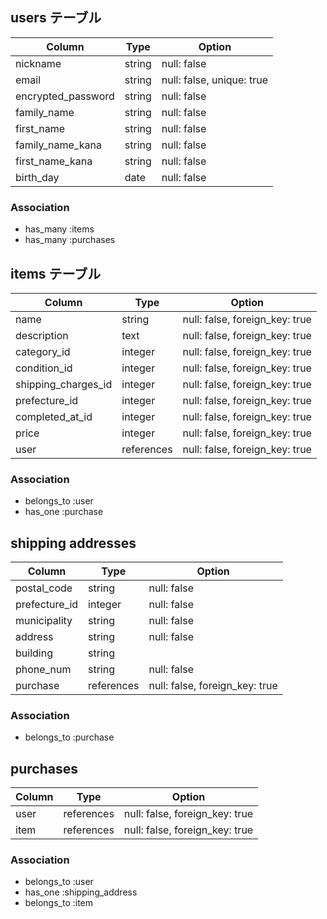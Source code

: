 ## users テーブル

| Column             | Type   | Option                    |
| ------------------ | ------ | ------------------------- |
| nickname           | string | null: false               |
| email              | string | null: false, unique: true |
| encrypted_password | string | null: false               |
| family_name        | string | null: false               |
| first_name         | string | null: false               |
| family_name_kana   | string | null: false               |
| first_name_kana    | string | null: false               |
| birth_day          | date   | null: false               |

### Association

- has_many :items
- has_many :purchases

## items テーブル

| Column                          | Type       | Option                         | 
| ------------------------------- | ---------- | ------------------------------ |
| name                            | string     | null: false, foreign_key: true |
| description                     | text       | null: false, foreign_key: true |
| category_id                     | integer    | null: false, foreign_key: true |
| condition_id                    | integer    | null: false, foreign_key: true |
| shipping_charges_id             | integer    | null: false, foreign_key: true |
| prefecture_id                   | integer    | null: false, foreign_key: true |
| completed_at_id                 | integer    | null: false, foreign_key: true |
| price                           | integer    | null: false, foreign_key: true |
| user                            | references | null: false, foreign_key: true |

### Association

- belongs_to :user
- has_one :purchase

## shipping addresses

| Column         | Type       | Option                         |
|--------------- |----------- | -------------------------------|
| postal_code    | string     | null: false                    |
| prefecture_id  | integer    | null: false                    |
| municipality   | string     | null: false                    |
| address        | string     | null: false                    |
| building       | string     |                                |
| phone_num      | string     | null: false                    |
| purchase       | references | null: false, foreign_key: true |

### Association

- belongs_to :purchase

## purchases

| Column             | Type       | Option                         |
| ------------------ | -----------|--------------------------------|
| user               | references | null: false, foreign_key: true |
| item               | references | null: false, foreign_key: true |
### Association

- belongs_to :user
- has_one :shipping_address
- belongs_to :item

